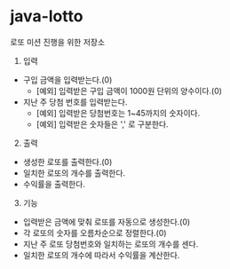 # java-lotto
로또 미션 진행을 위한 저장소

1. 입력
+ 구입 금액을 입력받는다.(0)
    * [예외] 입력받은 구입 금액이 1000원 단위의 양수이다.(0)
+ 지난 주 당첨 번호를 입력받는다.
    * [예외] 입력받은 당첨번호는 1~45까지의 숫자이다.
    * [예외] 입력받은 숫자들은 ',' 로 구분한다.

2. 출력
+ 생성한 로또를 출력한다.(0)
+ 일치한 로또의 개수를 출력한다.
+ 수익률을 출력한다.

3. 기능
+ 입력받은 금액에 맞춰 로또를 자동으로 생성한다.(0)
+ 각 로또의 숫자를 오름차순으로 정렬한다.(0)
+ 지난 주 로또 당첨번호와 일치하는 로또의 개수를 센다.
+ 일치한 로또의 개수에 따라서 수익률을 계산한다.